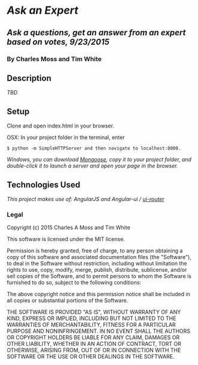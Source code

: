 # _Ask an Expert_
## _Ask a questions, get an answer from an expert based on votes, 9/23/2015_
### By Charles Moss and Tim White
## Description
_TBD_

## Setup

Clone and open index.html in your browser.

OSX: In your project folder in the terminal, enter
```
$ python -m SimpleHTTPServer and then navigate to localhost:8000.
```
_Windows, you can download [Mongoose](https://code.google.com/p/mongoose/), copy it to your project folder, and double-click it to launch a server and open your page in the browser._  

## Technologies Used
_This project makes use of: AngularJS and Angular-ui / [ui-router](https://github.com/angular-ui/ui-router)_

### Legal
Copyright (c) 2015 Charles A Moss and Tim White

This software is licensed under the MIT license.

Permission is hereby granted, free of charge, to any person obtaining a copy of this software and associated documentation files (the "Software"), to deal in the Software without restriction, including without limitation the rights to use, copy, modify, merge, publish, distribute, sublicense, and/or sell copies of the Software, and to permit persons to whom the Software is furnished to do so, subject to the following conditions:

The above copyright notice and this permission notice shall be included in all copies or substantial portions of the Software.

THE SOFTWARE IS PROVIDED "AS IS", WITHOUT WARRANTY OF ANY KIND, EXPRESS OR IMPLIED, INCLUDING BUT NOT LIMITED TO THE WARRANTIES OF MERCHANTABILITY, FITNESS FOR A PARTICULAR PURPOSE AND NONINFRINGEMENT. IN NO EVENT SHALL THE AUTHORS OR COPYRIGHT HOLDERS BE LIABLE FOR ANY CLAIM, DAMAGES OR OTHER LIABILITY, WHETHER IN AN ACTION OF CONTRACT, TORT OR OTHERWISE, ARISING FROM, OUT OF OR IN CONNECTION WITH THE SOFTWARE OR THE USE OR OTHER DEALINGS IN THE SOFTWARE.
